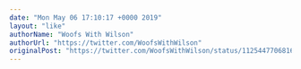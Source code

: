```yaml
---
date: "Mon May 06 17:10:17 +0000 2019"
layout: "like"
authorName: "Woofs With Wilson"
authorUrl: "https://twitter.com/WoofsWithWilson"
originalPost: "https://twitter.com/WoofsWithWilson/status/1125447706816786432"
---
```

